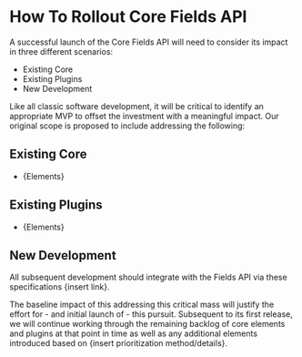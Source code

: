 # How To Rollout Core Fields API

A successful launch of the Core Fields API will need to consider its impact in three different scenarios:
* Existing Core
* Existing Plugins
* New Development

Like all classic software development, it will be critical to identify an appropriate MVP to offset the investment with a meaningful impact.  Our original scope is proposed to include addressing the following:
## Existing Core
  * {Elements}
## Existing Plugins
  * {Elements}
## New Development
  All subsequent development should integrate with the Fields API via these specifications {insert link}.

The baseline impact of this addressing this critical mass will justify the effort for - and initial launch of - this pursuit.  Subsequent to its first release, we will continue working through the remaining backlog of core elements and plugins at that point in time as well as any additional elements introduced based on {insert prioritization method/details}.
